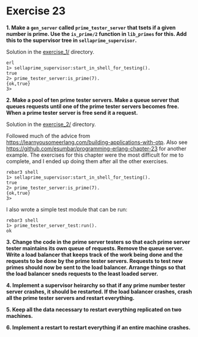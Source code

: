 # Exercise 23

**1. Make a `gen_server` called `prime_tester_server` that tsets if a given number is prime. Use the `is_prime/2` function in `lib_primes` for this. Add this to the supervisor tree in `sellaprime_supervisor`.**

Solution in the [exercise_1/](exercise_1) directory.

```
erl
1> sellaprime_supervisor:start_in_shell_for_testing().
true
2> prime_tester_server:is_prime(7).
{ok,true}
3>
```

**2. Make a pool of ten prime tester servers. Make a queue server that queues requests until one of the prime tester servers becomes free. When a prime tester server is free send it a request.**

Solution in the [exercise_2/](exercise_2/) directory.

Followed much of the advice from https://learnyousomeerlang.com/building-applications-with-otp. Also see https://github.com/esumbar/programming-erlang-chapter-23 for another example. The exercises for this chapter were the most difficult for me to complete, and I ended up doing them after all the other exercises.

```
rebar3 shell
1> sellaprime_supervisor:start_in_shell_for_testing().
true
2> prime_tester_server:is_prime(7).
{ok,true}
3>
```

I also wrote a simple test module that can be run:

```
rebar3 shell
1> prime_tester_server_test:run().
ok
```

**3. Change the code in the prime server testers so that each prime server tester maintains its own queue of requests. Remove the queue server. Write a load balancer that keeps track of the work being done and the requests to be done by the prime tester servers. Requests to test new primes should now be sent to the load balancer. Arrange things so that the load balancer sneds requests to the least loaded server.**

**4. Implement a supervisor heirarchy so that if any prime number tester server crashes, it should be restarted. If the load balancer crashes, crash all the prime tester servers and restart everything.**

**5. Keep all the data necessary to restart everything replicated on two machines.**

**6. Implement a restart to restart everything if an entire machine crashes.**
